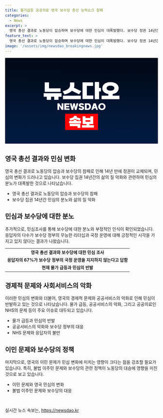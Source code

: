 ```yaml
---
title: 물가급등 공공의료 영국 보수당 총선 능력쇼크 참패
categories:
  - News
excerpt: >
  영국 총선 결과로 노동당이 압승하며 보수당에 대한 민심이 대폭발했다. 보수당 정권 14년간 삶의 질 악화, 브렉시트 혼란, 코로나19로 물가 상승 등으로 민심은 치닫고 있다. 보수당 리더십에 대한 비판이 고조되고 있으며, 공공서비스의 질적 수준 하락으로 인한 민심 폭발이 일어났다. 특히 민심에 큰 영향을 미친 것은 공공의료인 국민보건서비스(NHS)의 악화된 상황이며, 불법 이주 문제 역시 논란이 되고 있다.여론조사결과, 물가 급등과 공공서비스 저하로 보수당 정부에 대한 민심이 크게 부담되고 있음을 확인할 수 있다.
feature_text: >
  영국 총선 결과로 노동당이 압승하며 보수당에 대한 민심이 대폭발했다. 보수당 정권 14년간 삶의 질 악화, 브렉시트 혼란, 코로나19로 물가 상승 등으로 민심은 치닫고 있다. 보수당 리더십에 대한 비판이 고조되고 있으며, 공공서비스의 질적 수준 하락으로 인한 민심 폭발이 일어났다. 특히 민심에 큰 영향을 미친 것은 공공의료인 국민보건서비스(NHS)의 악화된 상황이며, 불법 이주 문제 역시 논란이 되고 있다.여론조사결과, 물가 급등과 공공서비스 저하로 보수당 정부에 대한 민심이 크게 부담되고 있음을 확인할 수 있다.
image: '/assets/img/newsdao_breakingnews.jpg'
---
```


<p><img src="/assets/img/newsdao_breakingnews.jpg" alt="cryptoinkorea 속보" /></p>

<h2 data-ke-size="size26">영국 총선 결과와 민심 변화</h2>

<p data-ke-size="size16">영국 총선 결과로 노동당의 압승과 보수당의 참패로 인해 14년 만에 정권이 교체되며, 민심의 변화가 드러나고 있습니다. 보수당 집권 14년간의 삶의 질 악화와 관련하여 민심의 분노가 대폭발한 것으로 나타났습니다.</p>

<ul>
  <li>영국 총선 결과로 노동당의 압승과 보수당의 참패</li>
  <li>보수당 집권 14년간 민심의 분노와 삶의 질 악화</li>
</ul>

<h2 data-ke-size="size26">민심과 보수당에 대한 분노</h2>

<p data-ke-size="size16">추가적으로, 민심조사를 통해 보수당에 대한 분노와 부정적인 인식이 확인되었습니다. 응답자의 다수가 보수당 정부의 무능한 리더십과 국정 운영에 대해 긍정적인 시각을 가지고 있지 않다는 결과가 나왔습니다.</p>

<table>
  <tr>
    <td style="text-align: center; height: 17px;"><b>영국 총선 결과와 보수당에 대한 민심 조사</b></td>
  </tr>
  <tr>
    <td style="text-align: center; height: 17px;"><b>응답자의 67%가 보수당 정부의 국정 운영을 지지하지 않는다고 답함</b></td>
  </tr>
  <tr>
    <td style="text-align: center; height: 17px;"><b>현재 물가 급등과 민심의 반발</b></td>
  </tr>
</table>

<h2 data-ke-size="size26">경제적 문제와 사회서비스의 악화</h2>

<p data-ke-size="size16">이러한 민심의 변화와 더불어, 영국의 경제적 문제와 공공서비스의 악화로 인해 민심이 반발하고 있는 것으로 나타났습니다. 물가 급등, 공공서비스의 악화, 그리고 공공의료인 NHS의 문제 등이 주요 이슈로 대두되고 있습니다.</p>

<ul>
  <li>물가 급등과 민심의 반발</li>
  <li>공공서비스의 악화와 보수당 정부의 대응</li>
  <li>NHS 문제와 응답자의 불만</li>
</ul>

<h2 data-ke-size="size26">이민 문제와 보수당의 정책</h2>

<p data-ke-size="size16">마지막으로, 영국의 이민 문제가 민심 변화에 미치는 영향이 크다는 점을 강조할 필요가 있습니다. 특히, 불법 이주민 문제와 보수당의 관련 정책이 노동당의 대승에 영향을 미친 것으로 보고 있습니다.</p>

<ul>
  <li>이민 문제와 영국 민심의 변화</li>
  <li>불법 이주민 문제와 보수당의 대응</li>
</ul>

<p data-ke-size="size16">&nbsp;</p>
실시간 뉴스 속보는, <a href="https://newsdao.kr" rel="dofollow">https://newsdao.kr</a>


